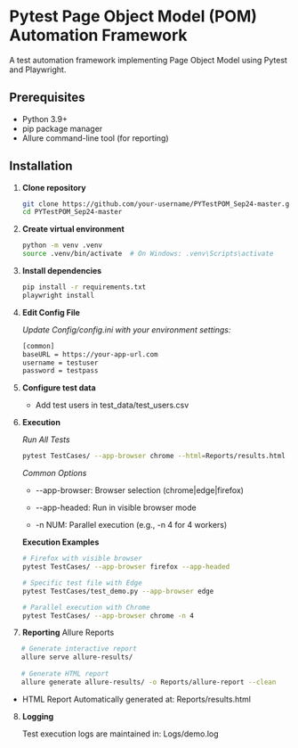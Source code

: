 # Pytest Page Object Model (POM) Automation Framework

A test automation framework implementing Page Object Model using Pytest and Playwright.


## Prerequisites

- Python 3.9+
- pip package manager
- Allure command-line tool (for reporting)

## Installation

1. **Clone repository**
   ```bash
   git clone https://github.com/your-username/PYTestPOM_Sep24-master.git
   cd PYTestPOM_Sep24-master

2. **Create virtual environment**
    ```bash
    python -m venv .venv
    source .venv/bin/activate  # On Windows: .venv\Scripts\activate

3. **Install dependencies**
    ```bash
    pip install -r requirements.txt
    playwright install

4. **Edit Config File**

    *Update Config/config.ini with your environment settings:*
    ```bash
   [common]
    baseURL = https://your-app-url.com
    username = testuser
    password = testpass

5. **Configure test data**

    * Add test users in test_data/test_users.csv


6. **Execution**

   *Run All Tests* 
   ```bash
   pytest TestCases/ --app-browser chrome --html=Reports/results.html --junitxml=Reports/results.xml --alluredir=allure-results
   ```
   *Common Options*

   * --app-browser: Browser selection (chrome|edge|firefox)
   
   * --app-headed: Run in visible browser mode
   
   * -n NUM: Parallel execution (e.g., -n 4 for 4 workers)
   
   **Execution Examples**
   ```bash
   # Firefox with visible browser
   pytest TestCases/ --app-browser firefox --app-headed
   
   # Specific test file with Edge
   pytest TestCases/test_demo.py --app-browser edge
   
   # Parallel execution with Chrome
   pytest TestCases/ --app-browser chrome -n 4
   ```
7. **Reporting**
   Allure Reports
```bash
   # Generate interactive report
   allure serve allure-results/
   
   # Generate HTML report
   allure generate allure-results/ -o Reports/allure-report --clean
   ```
*
   HTML Report
   Automatically generated at:
   Reports/results.html
  
8. **Logging**

   Test execution logs are maintained in:
   Logs/demo.log

